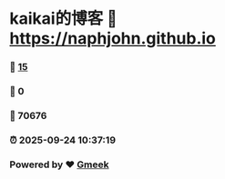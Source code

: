 # kaikai的博客 :link: https://naphjohn.github.io 
### :page_facing_up: [15](https://naphjohn.github.io/tag.html) 
### :speech_balloon: 0 
### :hibiscus: 70676 
### :alarm_clock: 2025-09-24 10:37:19 
### Powered by :heart: [Gmeek](https://github.com/Meekdai/Gmeek)
